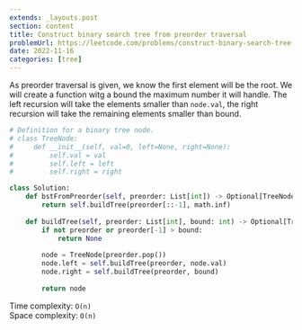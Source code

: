 ```yaml
---
extends: _layouts.post
section: content
title: Construct binary search tree from preorder traversal
problemUrl: https://leetcode.com/problems/construct-binary-search-tree-from-preorder-traversal/
date: 2022-11-16
categories: [tree]
---
```


As preorder traversal is given, we know the first element will be the root. We will create a function witg a bound the maximum number it will handle. The left recursion will take the elements smaller than `node.val`, the right recursion will take the remaining elements smaller than bound.

```python
# Definition for a binary tree node.
# class TreeNode:
#     def __init__(self, val=0, left=None, right=None):
#         self.val = val
#         self.left = left
#         self.right = right

class Solution:
    def bstFromPreorder(self, preorder: List[int]) -> Optional[TreeNode]:
        return self.buildTree(preorder[::-1], math.inf)
        
    def buildTree(self, preorder: List[int], bound: int) -> Optional[TreeNode]:
        if not preorder or preorder[-1] > bound:
            return None
        
        node = TreeNode(preorder.pop())
        node.left = self.buildTree(preorder, node.val)
        node.right = self.buildTree(preorder, bound)
        
        return node
```

Time complexity: `O(n)` <br/>
Space complexity: `O(n)`